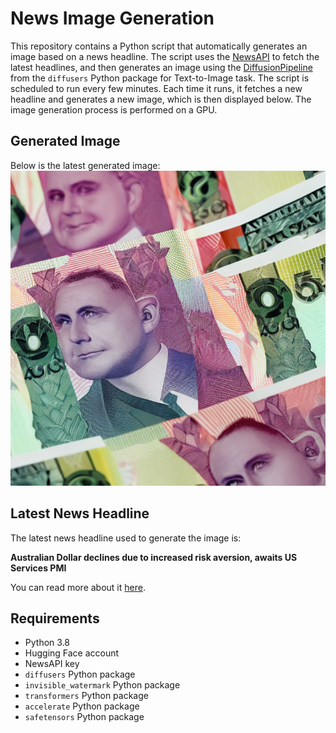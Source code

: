 # News Image Generation
This repository contains a Python script that automatically generates an image based on a news headline. The script uses the [NewsAPI](https://newsapi.org/) to fetch the latest headlines, and then generates an image using the [DiffusionPipeline](https://github.com/huggingface/diffusers) from the `diffusers` Python package for Text-to-Image task.
The script is scheduled to run every few minutes. Each time it runs, it fetches a new headline and generates a new image, which is then displayed below. The image generation process is performed on a GPU.

## Generated Image
Below is the latest generated image:
![Generated Image](image.png)

## Latest News Headline
The latest news headline used to generate the image is:

**Australian Dollar declines due to increased risk aversion, awaits US Services PMI**

You can read more about it [here](https://news.google.com/rss/articles/CBMilwFBVV95cUxNTmlSNjhRRnBlN3B4cDR3RzM4bmZxMHBBSEtoaDgyVVA0ZFZ3bTRrSnhfY2p1bkV2ZDcyTEduZkVhMC1TekIyRjFiLWF2REEwSXNIUjJGQmNGWjdhWmtNM09FdTJhTzYxVVZEc0lvQTR2TkQzOWJhcHh1d1RfMzhNNzFfWnNvbnIxb0xESldRLUZ2Wk9rMDk00gGcAUFVX3lxTE5UaVJSV0xybnUyckVyQ1lWSUFXeS00VFllbHQyMUE4XzdoQjA0U1RtWmZwN1hmbGNjWlJ2eHJEMW0wT2ZLWHhjQnFiVkRhTWxjOW9XQnlBQmJBb0Q3V056Ujlfdm81aWgzNzM4OGw3dmxtOE9lMzZFbk13TG1WejU3MlBwWG4yUDRoUERDSXUyUmFyTDNpSGlHdG5wZA?oc=5).

## Requirements
- Python 3.8
- Hugging Face account
- NewsAPI key
- `diffusers` Python package
- `invisible_watermark` Python package
- `transformers` Python package
- `accelerate` Python package
- `safetensors` Python package
